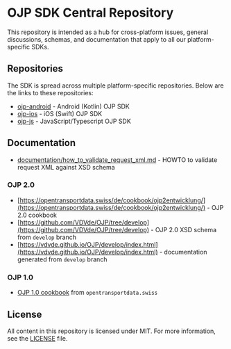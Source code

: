 # OJP SDK Central Repository

This repository is intended as a hub for cross-platform issues, general discussions, schemas, and documentation that apply to all our platform-specific SDKs.

## Repositories

The SDK is spread across multiple platform-specific repositories. Below are the links to these repositories:

- [ojp-android](https://github.com/openTdataCH/ojp-android) - Android (Kotlin) OJP SDK
- [ojp-ios](https://github.com/openTdataCH/ojp-ios) - iOS (Swift) OJP SDK
- [ojp-js](https://github.com/openTdataCH/ojp-js) - JavaScript/Typescript OJP SDK

## Documentation

- [documentation/how_to_validate_request_xml.md](./documentation/how_to_validate_request_xml.md) - HOWTO to validate request XML against XSD schema

### OJP 2.0
- [https://opentransportdata.swiss/de/cookbook/ojp2entwicklung/](https://opentransportdata.swiss/de/cookbook/ojp2entwicklung/) - OJP 2.0 cookbook
- [https://github.com/VDVde/OJP/tree/develop](https://github.com/VDVde/OJP/tree/develop) - OJP 2.0 XSD schema from `develop` branch
- [https://vdvde.github.io/OJP/develop/index.html](https://vdvde.github.io/OJP/develop/index.html) - 
documentation generated from `develop` branch

### OJP 1.0

- [OJP 1.0 cookbook](https://opentransportdata.swiss/en/cookbook/open-journey-planner-ojp/) from `opentransportdata.swiss`

## License

All content in this repository is licensed under MIT. For more information, see the [LICENSE](./LICENSE) file.
